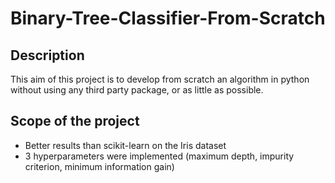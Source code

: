 # Binary-Tree-Classifier-From-Scratch

## Description
This aim of this project is to develop from scratch an algorithm in python without using any third party package, or as little as possible. 
 
## Scope of the project
* Better results than scikit-learn on the Iris dataset
* 3 hyperparameters were implemented (maximum depth, impurity criterion, minimum information gain)
